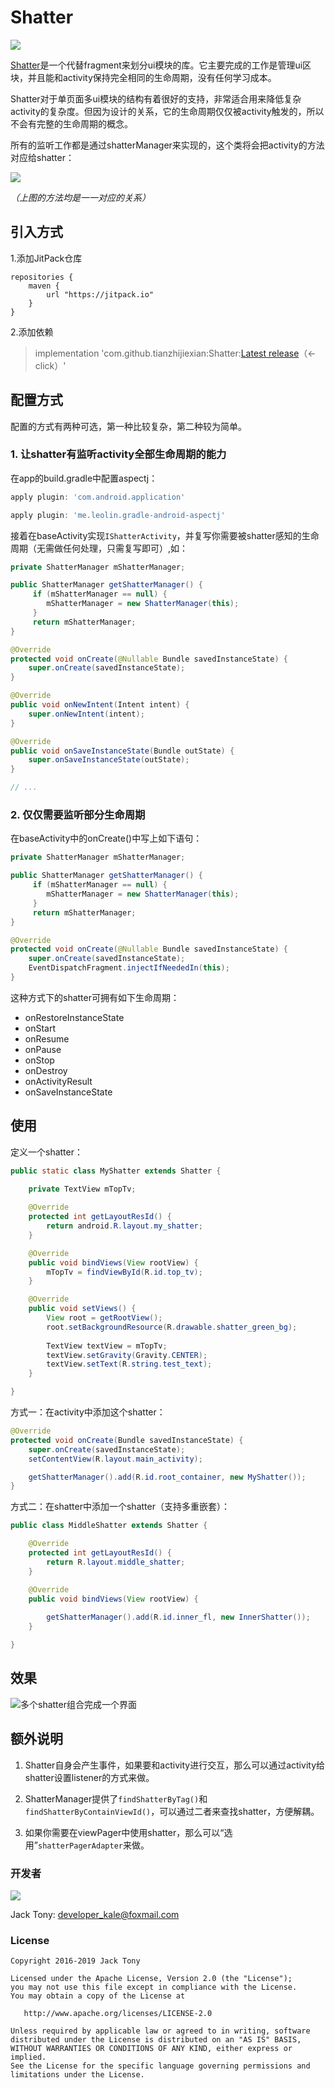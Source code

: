 # Shatter

[![](https://jitpack.io/v/tianzhijiexian/Shatter.svg)](https://jitpack.io/#tianzhijiexian/Shatter)

[Shatter](https://github.com/tianzhijiexian/Shatter)是一个代替fragment来划分ui模块的库。它主要完成的工作是管理ui区块，并且能和activity保持完全相同的生命周期，没有任何学习成本。

Shatter对于单页面多ui模块的结构有着很好的支持，非常适合用来降低复杂activity的复杂度。但因为设计的关系，它的生命周期仅仅被activity触发的，所以不会有完整的生命周期的概念。

所有的监听工作都是通过shatterManager来实现的，这个类将会把activity的方法对应给shatter：

![](http://static.zybuluo.com/shark0017/yui6evs3qghmofoevdxripzo/image_1btm78fhn1inj2mbn8gnunm3a9.png)

*（上图的方法均是一一对应的关系）*

## 引入方式

1.添加JitPack仓库

```
repositories {
    maven {
        url "https://jitpack.io"
    }
}
```

2.添加依赖

> implementation 'com.github.tianzhijiexian:Shatter:[Latest release](https://github.com/tianzhijiexian/Shatter/releases)（<-click）'


## 配置方式

配置的方式有两种可选，第一种比较复杂，第二种较为简单。

### 1. 让shatter有监听activity全部生命周期的能力

在app的build.gradle中配置aspectj：

```gradle
apply plugin: 'com.android.application'

apply plugin: 'me.leolin.gradle-android-aspectj'
```

接着在baseActivity实现`IShatterActivity`，并复写你需要被shatter感知的生命周期（无需做任何处理，只需复写即可）,如：

```java
private ShatterManager mShatterManager;

public ShatterManager getShatterManager() {
     if (mShatterManager == null) {
    	mShatterManager = new ShatterManager(this);
     }
     return mShatterManager;
}

@Override
protected void onCreate(@Nullable Bundle savedInstanceState) {
    super.onCreate(savedInstanceState);
}

@Override
public void onNewIntent(Intent intent) {
    super.onNewIntent(intent);
}

@Override
public void onSaveInstanceState(Bundle outState) {
    super.onSaveInstanceState(outState);
}

// ...

```

### 2. 仅仅需要监听部分生命周期

在baseActivity中的onCreate()中写上如下语句：

```java
private ShatterManager mShatterManager;

public ShatterManager getShatterManager() {
     if (mShatterManager == null) {
    	mShatterManager = new ShatterManager(this);
     }
     return mShatterManager;
}

@Override
protected void onCreate(@Nullable Bundle savedInstanceState) {
    super.onCreate(savedInstanceState);
    EventDispatchFragment.injectIfNeededIn(this);
}
```

这种方式下的shatter可拥有如下生命周期：

- onRestoreInstanceState
- onStart
- onResume
- onPause
- onStop
- onDestroy
- onActivityResult
- onSaveInstanceState

## 使用

定义一个shatter：

```java
public static class MyShatter extends Shatter {

    private TextView mTopTv;
    
    @Override
    protected int getLayoutResId() {
        return android.R.layout.my_shatter;
    }

    @Override
    public void bindViews(View rootView) {
        mTopTv = findViewById(R.id.top_tv);
    }

    @Override
    public void setViews() {
        View root = getRootView();
        root.setBackgroundResource(R.drawable.shatter_green_bg);
        
        TextView textView = mTopTv;
        textView.setGravity(Gravity.CENTER);
        textView.setText(R.string.test_text);
    }

}
```

方式一：在activity中添加这个shatter：

```java
@Override
protected void onCreate(Bundle savedInstanceState) {
    super.onCreate(savedInstanceState);
    setContentView(R.layout.main_activity);

    getShatterManager().add(R.id.root_container, new MyShatter());
}
```

方式二：在shatter中添加一个shatter（支持多重嵌套）：

```java
public class MiddleShatter extends Shatter {

    @Override
    protected int getLayoutResId() {
        return R.layout.middle_shatter;
    }

    @Override
    public void bindViews(View rootView) {
    
        getShatterManager().add(R.id.inner_fl, new InnerShatter());
    }

}
```

## 效果

![多个shatter组合完成一个界面](http://static.zybuluo.com/shark0017/6fppkvftlr2ph71zwhgfn29y/image_1cjqjabckva01c3q16af1ajv9lv5b.png)

## 额外说明

1. Shatter自身会产生事件，如果要和activity进行交互，那么可以通过activity给shatter设置listener的方式来做。

2. ShatterManager提供了`findShatterByTag()`和`findShatterByContainViewId()`，可以通过二者来查找shatter，方便解耦。

3. 如果你需要在viewPager中使用shatter，那么可以“选用”`shatterPagerAdapter`来做。

### 开发者
![](https://avatars3.githubusercontent.com/u/9552155?v=3&s=460)

Jack Tony: <developer_kale@foxmail.com>

### License

    Copyright 2016-2019 Jack Tony

    Licensed under the Apache License, Version 2.0 (the "License");
    you may not use this file except in compliance with the License.
    You may obtain a copy of the License at

       http://www.apache.org/licenses/LICENSE-2.0

    Unless required by applicable law or agreed to in writing, software
    distributed under the License is distributed on an "AS IS" BASIS,
    WITHOUT WARRANTIES OR CONDITIONS OF ANY KIND, either express or implied.
    See the License for the specific language governing permissions and
    limitations under the License.
